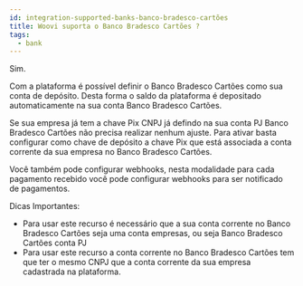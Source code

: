 ```yaml
---
id: integration-supported-banks-banco-bradesco-cartões
title: Woovi suporta o Banco Bradesco Cartões ?
tags:
  - bank
---
```


Sim.

Com a plataforma é possível definir o Banco Bradesco Cartões como sua conta de depósito. Desta forma o saldo da plataforma é depositado automaticamente na sua conta Banco Bradesco Cartões.

Se sua empresa já tem a chave Pix CNPJ já defindo na sua conta PJ Banco Bradesco Cartões não precisa realizar nenhum ajuste. Para ativar basta configurar como chave de depósito a chave Pix que está associada a conta corrente da sua empresa no Banco Bradesco Cartões.

Você também pode configurar webhooks, nesta modalidade para cada pagamento recebido você pode configurar webhooks para ser notificado de pagamentos.

Dicas Importantes:

- Para usar este recurso é necessário que a sua conta corrente no Banco Bradesco Cartões seja uma conta empresas, ou seja Banco Bradesco Cartões conta PJ
- Para usar este recurso a conta corrente no Banco Bradesco Cartões tem que ter o mesmo CNPJ que a conta corrente da sua empresa cadastrada na plataforma.
